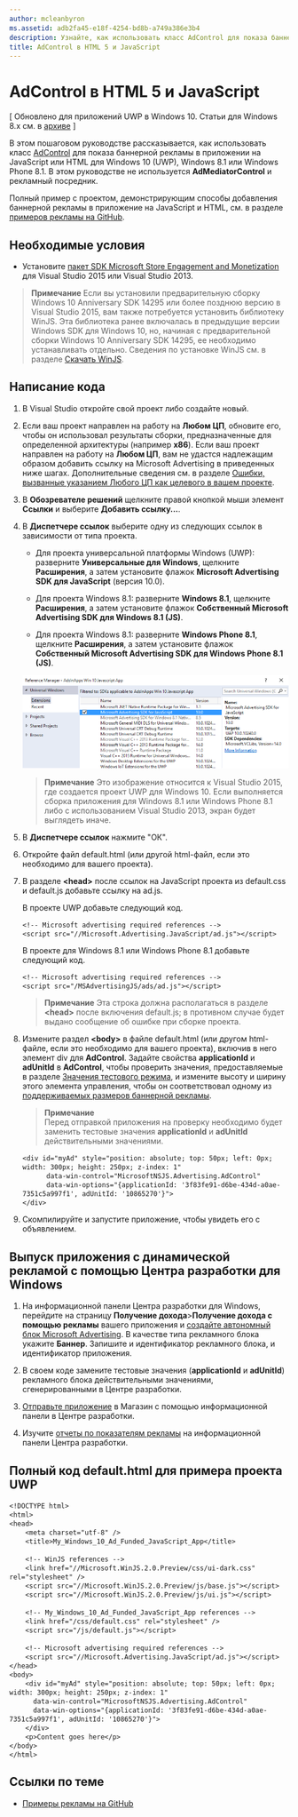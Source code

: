 ```yaml
---
author: mcleanbyron
ms.assetid: adb2fa45-e18f-4254-bd8b-a749a386e3b4
description: Узнайте, как использовать класс AdControl для показа баннерной рекламы в приложении на JavaScript или HTML для Windows 10 (UWP), Windows 8.1 или Windows Phone 8.1.
title: AdControl в HTML 5 и JavaScript
---
```


# AdControl в HTML 5 и JavaScript


\[ Обновлено для приложений UWP в Windows 10. Статьи для Windows 8.x см. в [архиве](http://go.microsoft.com/fwlink/p/?linkid=619132) \]

В этом пошаговом руководстве рассказывается, как использовать класс [AdControl](https://msdn.microsoft.com/library/windows/apps/microsoft.advertising.winrt.ui.adcontrol.aspx) для показа баннерной рекламы в приложении на JavaScript или HTML для Windows 10 (UWP), Windows 8.1 или Windows Phone 8.1. В этом руководстве не используется **AdMediatorControl** и рекламный посредник.

Полный пример с проектом, демонстрирующим способы добавления баннерной рекламы в приложение на JavaScript и HTML, см. в разделе [примеров рекламы на GitHub](http://aka.ms/githubads).

## Необходимые условия


* Установите [пакет SDK Microsoft Store Engagement and Monetization](http://aka.ms/store-em-sdk) для Visual Studio 2015 или Visual Studio 2013.

> **Примечание** Если вы установили предварительную сборку Windows 10 Anniversary SDK 14295 или более позднюю версию в Visual Studio 2015, вам также потребуется установить библиотеку WinJS. Эта библиотека ранее включалась в предыдущие версии Windows SDK для Windows 10, но, начиная с предварительной сборки Windows 10 Anniversary SDK 14295, ее необходимо устанавливать отдельно. Сведения по установке WinJS см. в разделе [Скачать WinJS](http://try.buildwinjs.com/download/GetWinJS/).

## Написание кода

1. В Visual Studio откройте свой проект либо создайте новый.

2. Если ваш проект направлен на работу на **Любом ЦП**, обновите его, чтобы он использовал результаты сборки, предназначенные для определенной архитектуры (например **x86**). Если ваш проект направлен на работу на **Любом ЦП**, вам не удастся надлежащим образом добавить ссылку на Microsoft Advertising в приведенных ниже шагах. Дополнительные сведения см. в разделе [Ошибки, вызванные указанием Любого ЦП как целевого в вашем проекте](known-issues-for-the-advertising-libraries.md#reference_errors).

3.  В **Обозревателе решений** щелкните правой кнопкой мыши элемент **Ссылки** и выберите **Добавить ссылку...**.

4.  В **Диспетчере ссылок** выберите одну из следующих ссылок в зависимости от типа проекта.

    -   Для проекта универсальной платформы Windows (UWP): разверните **Универсальные для Windows**, щелкните **Расширения**, а затем установите флажок **Microsoft Advertising SDK для JavaScript** (версия 10.0).

    -   Для проекта Windows 8.1: разверните **Windows 8.1**, щелкните **Расширения**, а затем установите флажок **Собственный Microsoft Advertising SDK для Windows 8.1 (JS)**.

    -   Для проекта Windows 8.1: разверните **Windows Phone 8.1**, щелкните **Расширения**, а затем установите флажок **Собственный Microsoft Advertising SDK для Windows Phone 8.1 (JS)**.

    ![javascriptaddreference](images/13-f7f6d6a6-161e-4f17-995d-1236d0b5d9f2.png)

    > **Примечание**  Это изображение относится к Visual Studio 2015, где создается проект UWP для Windows 10. Если выполняется сборка приложения для Windows 8.1 или Windows Phone 8.1 либо с использованием Visual Studio 2013, экран будет выглядеть иначе.

5.  В **Диспетчере ссылок** нажмите "ОК".

6.  Откройте файл default.html (или другой html-файл, если это необходимо для вашего проекта).

7.  В разделе **&lt;head&gt;** после ссылок на JavaScript проекта из default.css и default.js добавьте ссылку на ad.js.

    В проекте UWP добавьте следующий код.

    ``` syntax
    <!-- Microsoft advertising required references -->
    <script src="//Microsoft.Advertising.JavaScript/ad.js"></script>
    ```

    В проекте для Windows 8.1 или Windows Phone 8.1 добавьте следующий код.

    ``` syntax
    <!-- Microsoft advertising required references -->
    <script src="/MSAdvertisingJS/ads/ad.js"></script>
    ```

    > **Примечание**   Эта строка должна располагаться в разделе **&lt;head&gt;** после включения default.js; в противном случае будет выдано сообщение об ошибке при сборке проекта.

8.  Измените раздел **&lt;body&gt;** в файле default.html (или другом html-файле, если это необходимо для вашего проекта), включив в него элемент div для **AdControl**. Задайте свойства **applicationId** и **adUnitId** в **AdControl**, чтобы проверить значения, предоставляемые в разделе [Значения тестового режима](test-mode-values.md), и измените высоту и ширину этого элемента управления, чтобы он соответствовал одному из [поддерживаемых размеров баннерной рекламы](supported-ad-sizes-for-banner-ads.md).

    > **Примечание**  
    Перед отправкой приложения на проверку необходимо будет заменить тестовые значения **applicationId** и **adUnitId** действительными значениями.

    ``` syntax
    <div id="myAd" style="position: absolute; top: 50px; left: 0px; width: 300px; height: 250px; z-index: 1"
          data-win-control="MicrosoftNSJS.Advertising.AdControl"
          data-win-options="{applicationId: '3f83fe91-d6be-434d-a0ae-7351c5a997f1', adUnitId: '10865270'}">
    </div>
    ```

9.  Скомпилируйте и запустите приложение, чтобы увидеть его с объявлением.

## Выпуск приложения с динамической рекламой с помощью Центра разработки для Windows


1.  На информационной панели Центра разработки для Windows, перейдите на страницу **Получение дохода**&gt;**Получение дохода с помощью рекламы** вашего приложения и [создайте автономный блок Microsoft Advertising](../publish/monetize-with-ads.md). В качестве типа рекламного блока укажите **Баннер**. Запишите и идентификатор рекламного блока, и идентификатор приложения.

2.  В своем коде замените тестовые значения (**applicationId** и **adUnitId**) рекламного блока действительными значениями, сгенерированными в Центре разработки.

3.  [Отправьте приложение](../publish/app-submissions.md) в Магазин с помощью информационной панели в Центре разработки.

4.  Изучите [отчеты по показателям рекламы](../publish/advertising-performance-report.md) на информационной панели Центра разработки.

## Полный код default.html для примера проекта UWP


``` syntax
<!DOCTYPE html>
<html>
<head>
    <meta charset="utf-8" />
    <title>My_Windows_10_Ad_Funded_JavaScript_App</title>

    <!-- WinJS references -->
    <link href="//Microsoft.WinJS.2.0.Preview/css/ui-dark.css" rel="stylesheet" />
    <script src="//Microsoft.WinJS.2.0.Preview/js/base.js"></script>
    <script src="//Microsoft.WinJS.2.0.Preview/js/ui.js"></script>

    <!-- My_Windows_10_Ad_Funded_JavaScript_App references -->
    <link href="/css/default.css" rel="stylesheet" />
    <script src="/js/default.js"></script>

    <!-- Microsoft advertising required references -->
    <script src="//Microsoft.Advertising.JavaScript/ad.js"></script>
</head>
<body>
    <div id="myAd" style="position: absolute; top: 50px; left: 0px; width: 300px; height: 250px; z-index: 1"
      data-win-control="MicrosoftNSJS.Advertising.AdControl"
      data-win-options="{applicationId: '3f83fe91-d6be-434d-a0ae-7351c5a997f1', adUnitId: '10865270'}">
    </div>
    <p>Content goes here</p>
</body>
</html>
```

## Ссылки по теме

* [Примеры рекламы на GitHub](http://aka.ms/githubads)
 

 


<!--HONumber=May16_HO2-->


